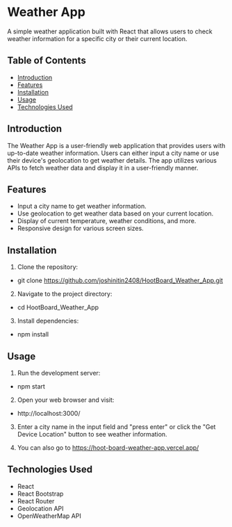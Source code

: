 # Weather App

A simple weather application built with React that allows users to check weather information for a specific city or their current location.

## Table of Contents

- [Introduction](#introduction)
- [Features](#features)
- [Installation](#installation)
- [Usage](#usage)
- [Technologies Used](#technologies-used)

## Introduction

The Weather App is a user-friendly web application that provides users with up-to-date weather information. Users can either input a city name or use their device's geolocation to get weather details. The app utilizes various APIs to fetch weather data and display it in a user-friendly manner.

## Features

- Input a city name to get weather information.
- Use geolocation to get weather data based on your current location.
- Display of current temperature, weather conditions, and more.
- Responsive design for various screen sizes.

## Installation

1. Clone the repository:
-  git clone https://github.com/joshinitin2408/HootBoard_Weather_App.git

2. Navigate to the project directory:
-  cd HootBoard_Weather_App

3. Install dependencies:
-  npm install

## Usage

1. Run the development server:
-  npm start

2. Open your web browser and visit:
-  http://localhost:3000/

3. Enter a city name in the input field and "press enter" or click the "Get Device Location" button to see    weather information.

4. You can also go to https://hoot-board-weather-app.vercel.app/

## Technologies Used

-  React
-  React Bootstrap
-  React Router
-  Geolocation API
-  OpenWeatherMap API